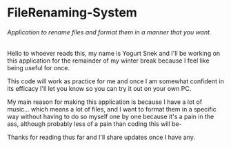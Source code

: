 # FileRenaming-System
###### Application to rename files and format them in a manner that you want. 

Hello to whoever reads this, my name is Yogurt Snek and I'll be working on this application for the remainder of my winter break because I feel like being useful for once.

This code will work as practice for me and once I am somewhat confident in its efficacy I'll let you know so you can try it out on your own PC.

My main reason for making this application is because I have a lot of music... which means a lot of files, and I want to format them in a specific way without having to do so myself one by one because it's a pain in the ass, although probably less of a pain than coding this will be-

Thanks for reading thus far and I'll share updates once I have any.


